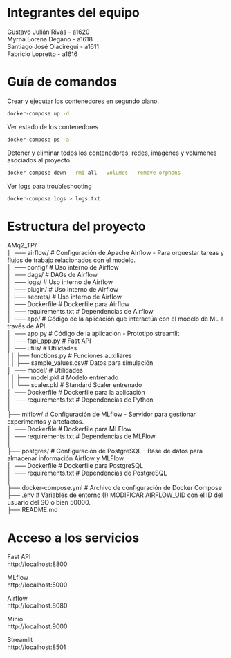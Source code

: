 # Integrantes del equipo  
  
Gustavo Julián Rivas - a1620  
Myrna Lorena Degano - a1618  
Santiago José Olaciregui - a1611  
Fabricio Lopretto - a1616  
  
  
# Guía de comandos  
  
Crear y ejecutar los contenedores en segundo plano.  
  
```Bash  
docker-compose up -d
```  
  
Ver estado de los contenedores  
```Bash
docker-compose ps -a
```
  
Detener y eliminar todos los contenedores, redes, imágenes y volúmenes asociados al proyecto.   
  
```Bash
docker compose down --rmi all --volumes --remove-orphans
```
  
Ver logs para troubleshooting  
```Bash
docker-compose logs > logs.txt
```
  
# Estructura del proyecto  

AMq2_TP/  
│
├── airflow/                 # Configuración de Apache Airflow - Para orquestar tareas y flujos de trabajo relacionados con el modelo.  
│   ├── config/              # Uso interno de Airflow  
│   ├── dags/                # DAGs de Airflow  
│   ├── logs/                # Uso interno de Airflow  
│   ├── plugin/              # Uso interno de Airflow  
│   ├── secrets/             # Uso interno de Airflow  
│   ├── Dockerfile           # Dockerfile para Airflow  
│   └── requirements.txt     # Dependencias de Airflow  
│
├── app/                     # Código de la aplicación que interactúa con el modelo de ML a través de API.  
│   ├── app.py               # Código de la aplicación - Prototipo streamlit  
│   ├── fapi_app.py          # Fast API  
│   ├── utils/               # Utilidades  
|   │   ├── functions.py     # Funciones auxiliares  
|   │   ├── sample_values.csv# Datos para simulación  
│   ├── model/               # Utilidades  
|   │   ├── model.pkl        # Modelo entrenado  
|   │   └── scaler.pkl       # Standard Scaler entrenado  
│   ├── Dockerfile           # Dockerfile para la aplicación  
│   └── requirements.txt     # Dependencias de Python  
│  
├── mlflow/                  # Configuración de MLflow - Servidor para gestionar experimentos y artefactos.  
│   ├── Dockerfile           # Dockerfile para MLFlow  
│   └── requirements.txt     # Dependencias de MLFlow  
│  
├── postgres/                # Configuración de PostgreSQL - Base de datos para almacenar información Airflow y MLFlow.  
│   ├── Dockerfile           # Dockerfile para PostgreSQL  
│   └── requirements.txt     # Dependencias de PostgreSQL  
│  
├── docker-compose.yml       # Archivo de configuración de Docker Compose  
├── .env                     # Variables de entorno (!) MODIFICAR AIRFLOW_UID con el ID del usuario del SO o bien 50000.  
├── README.md  

  
# Acceso a los servicios  
  
Fast API  
http://localhost:8800  
  
MLflow  
http://localhost:5000  
  
Airflow  
http://localhost:8080  
  
Minio  
http://localhost:9000  
  
Streamlit  
http://localhost:8501  


